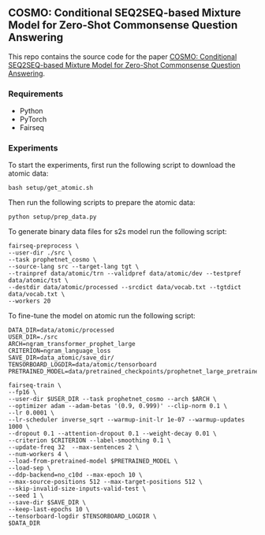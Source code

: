 ## COSMO: Conditional SEQ2SEQ-based Mixture Model for Zero-Shot Commonsense Question Answering

This repo contains the source code for the paper [COSMO: Conditional SEQ2SEQ-based Mixture Model for Zero-Shot Commonsense Question Answering](https://arxiv.org/abs/2011.00777).

### Requirements
* Python
* PyTorch
* Fairseq

### Experiments

To start the experiments, first run the following script to download the atomic data:

```
bash setup/get_atomic.sh
```

Then run the following scripts to prepare the atomic data:

```
python setup/prep_data.py
```


To generate binary data files for s2s model run the following script:

```
fairseq-preprocess \
--user-dir ./src \
--task prophetnet_cosmo \
--source-lang src --target-lang tgt \
--trainpref data/atomic/trn --validpref data/atomic/dev --testpref data/atomic/tst \
--destdir data/atomic/processed --srcdict data/vocab.txt --tgtdict data/vocab.txt \
--workers 20
```

To fine-tune the model on atomic run the following script:

```
DATA_DIR=data/atomic/processed
USER_DIR=./src
ARCH=ngram_transformer_prophet_large
CRITERION=ngram_language_loss
SAVE_DIR=data_atomic/save_dir/
TENSORBOARD_LOGDIR=data/atomic/tensorboard
PRETRAINED_MODEL=data/pretrained_checkpoints/prophetnet_large_pretrained_160G_14epoch_model.pt

fairseq-train \
--fp16 \
--user-dir $USER_DIR --task prophetnet_cosmo --arch $ARCH \
--optimizer adam --adam-betas '(0.9, 0.999)' --clip-norm 0.1 \
--lr 0.0001 \
--lr-scheduler inverse_sqrt --warmup-init-lr 1e-07 --warmup-updates 1000 \
--dropout 0.1 --attention-dropout 0.1 --weight-decay 0.01 \
--criterion $CRITERION --label-smoothing 0.1 \
--update-freq 32  --max-sentences 2 \
--num-workers 4 \
--load-from-pretrained-model $PRETRAINED_MODEL \
--load-sep \
--ddp-backend=no_c10d --max-epoch 10 \
--max-source-positions 512 --max-target-positions 512 \
--skip-invalid-size-inputs-valid-test \
--seed 1 \
--save-dir $SAVE_DIR \
--keep-last-epochs 10 \
--tensorboard-logdir $TENSORBOARD_LOGDIR \
$DATA_DIR
```
